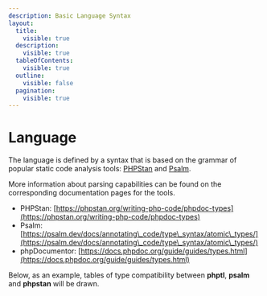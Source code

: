 ```yaml
---
description: Basic Language Syntax
layout:
  title:
    visible: true
  description:
    visible: true
  tableOfContents:
    visible: true
  outline:
    visible: false
  pagination:
    visible: true
---
```


# Language

The language is defined by a syntax that is based on the grammar of popular static code analysis tools: [PHPStan](https://phpstan.org/) and [Psalm](https://psalm.dev/).

More information about parsing capabilities can be found on the corresponding documentation pages for the tools.

* PHPStan: [https://phpstan.org/writing-php-code/phpdoc-types](https://phpstan.org/writing-php-code/phpdoc-types)
* Psalm: [https://psalm.dev/docs/annotating\_code/type\_syntax/atomic\_types/](https://psalm.dev/docs/annotating\_code/type\_syntax/atomic\_types/)
* phpDocumentor: [https://docs.phpdoc.org/guide/guides/types.html](https://docs.phpdoc.org/guide/guides/types.html)

Below, as an example, tables of type compatibility between **phptl**, **psalm** and **phpstan** will be drawn.
